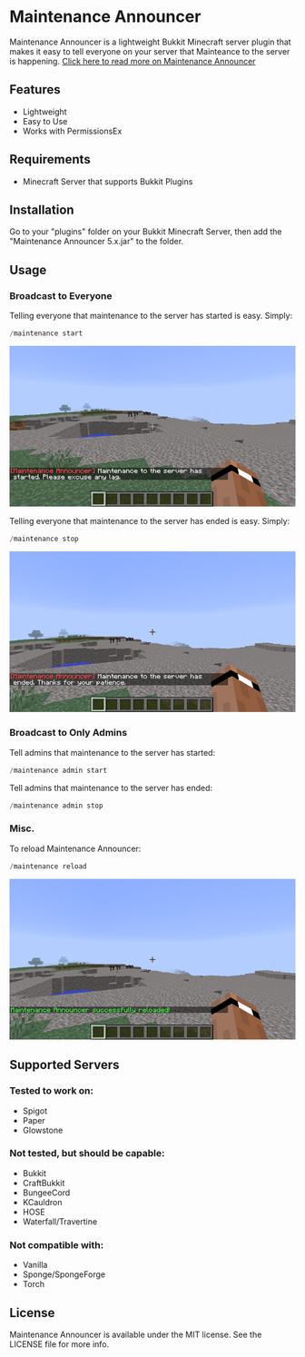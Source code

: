 # Maintenance Announcer
Maintenance Announcer is a lightweight Bukkit Minecraft server plugin that makes it easy to tell everyone on your server that Mainteance to the server is happening.
[Click here to read more on Maintenance Announcer](https://www.haydenwatson.co/maintenance-announcer)


## Features
- Lightweight
- Easy to Use
- Works with PermissionsEx

## Requirements

 - Minecraft Server that supports Bukkit Plugins

## Installation

Go to your "plugins" folder on your Bukkit Minecraft Server, then add the "Maintenance Announcer 5.x.jar" to the folder.

## Usage

### Broadcast to Everyone

Telling everyone that maintenance to the server has started is easy. Simply:
```java
/maintenance start
```
![Maintenance has started.](screenshots/MaintenanceStarted.png)

Telling everyone that maintenance to the server has ended is easy. Simply:
```java
/maintenance stop
```
![Maintenance has ended.](screenshots/MaintenanceEnded.png)

### Broadcast to Only Admins

Tell admins that maintenance to the server has started:
```java
/maintenance admin start
```

Tell admins that maintenance to the server has ended:
```java
/maintenance admin stop
```

### Misc.

To reload Maintenance Announcer:
```java
/maintenance reload
```
![Maintenance Announcer was reloaded.](screenshots/MaintenanceReload.png)

## Supported Servers

### Tested to work on:
- Spigot
- Paper
- Glowstone

### Not tested, but should be capable:
- Bukkit
- CraftBukkit
- BungeeCord
- KCauldron
- HOSE
- Waterfall/Travertine

### Not compatible with:
- Vanilla
- Sponge/SpongeForge
- Torch

## License

Maintenance Announcer is available under the MIT license. See the LICENSE file for more info.
